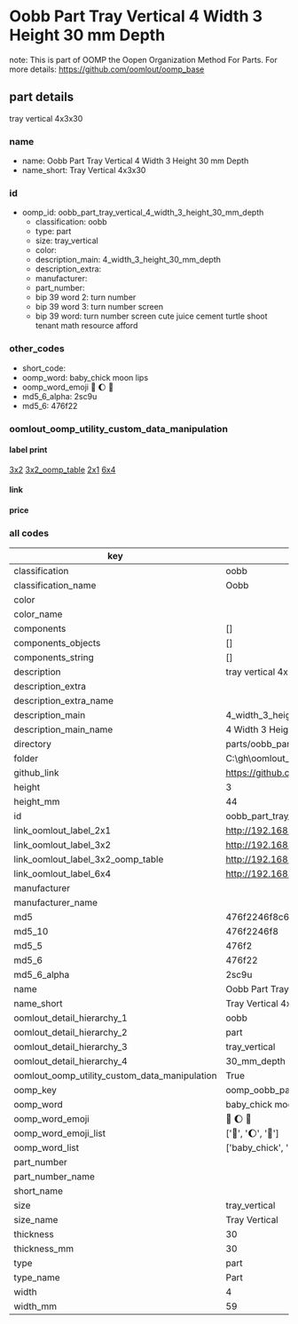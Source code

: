 # Oobb Part Tray Vertical 4 Width 3 Height 30 mm Depth  

note: This is part of OOMP the Oopen Organization Method For Parts. For more details: https://github.com/oomlout/oomp_base

##  part details
  



tray vertical 4x3x30



### name
* name: Oobb Part Tray Vertical 4 Width 3 Height 30 mm Depth
* name_short: Tray Vertical 4x3x30 
### id
* oomp_id: oobb_part_tray_vertical_4_width_3_height_30_mm_depth
  * classification: oobb
  * type: part
  * size: tray_vertical
  * color: 
  * description_main: 4_width_3_height_30_mm_depth
  * description_extra: 
  * manufacturer: 
  * part_number: 
  * bip 39 word 2: turn number
  * bip 39 word 3: turn number screen
  * bip 39 word: turn number screen cute juice cement turtle shoot tenant math resource afford

### other_codes
* short_code: 
* oomp_word: baby_chick moon lips
* oomp_word_emoji :baby_chick: :moon: :lips:
* md5_6_alpha: 2sc9u
* md5_6: 476f22






### oomlout_oomp_utility_custom_data_manipulation
#### label print
[3x2](http://192.168.1.245:1112/?label=oomp%202sc9u)
[3x2_oomp_table](http://192.168.1.108:1112/?label=oomp%202sc9u)
[2x1](http://192.168.1.242:1112/?label=oomp%202sc9u)
[6x4](http://192.168.1.55:1112/?label=oomp%202sc9u)    

#### link

                              

#### price







### all codes 
| key | value |  
| --- | --- |  
| classification | oobb |  
| classification_name | Oobb |  
| color |  |  
| color_name |  |  
| components | [] |  
| components_objects | [] |  
| components_string | [] |  
| description | tray vertical 4x3x30 |  
| description_extra |  |  
| description_extra_name |  |  
| description_main | 4_width_3_height_30_mm_depth |  
| description_main_name | 4 Width 3 Height 30 mm Depth |  
| directory | parts/oobb_part_tray_vertical_4_width_3_height_30_mm_depth |  
| folder | C:\gh\oomlout_oobb_version_4_generated_parts\parts\oobb_part_tray_vertical_4_width_3_height_30_mm_depth |  
| github_link | https://github.com/oomlout/oomlout_oomp_part_src/tree/main/parts/oobb_part_tray_vertical_4_width_3_height_30_mm_depth |  
| height | 3 |  
| height_mm | 44 |  
| id | oobb_part_tray_vertical_4_width_3_height_30_mm_depth |  
| link_oomlout_label_2x1 | http://192.168.1.242:1112/?label=oomp%202sc9u |  
| link_oomlout_label_3x2 | http://192.168.1.245:1112/?label=oomp%202sc9u |  
| link_oomlout_label_3x2_oomp_table | http://192.168.1.108:1112/?label=oomp%202sc9u |  
| link_oomlout_label_6x4 | http://192.168.1.55:1112/?label=oomp%202sc9u |  
| manufacturer |  |  
| manufacturer_name |  |  
| md5 | 476f2246f8c69d5c94bc636b8325df56 |  
| md5_10 | 476f2246f8 |  
| md5_5 | 476f2 |  
| md5_6 | 476f22 |  
| md5_6_alpha | 2sc9u |  
| name | Oobb Part Tray Vertical 4 Width 3 Height 30 mm Depth |  
| name_short | Tray Vertical 4x3x30  |  
| oomlout_detail_hierarchy_1 | oobb |  
| oomlout_detail_hierarchy_2 | part |  
| oomlout_detail_hierarchy_3 | tray_vertical |  
| oomlout_detail_hierarchy_4 | 30_mm_depth |  
| oomlout_oomp_utility_custom_data_manipulation | True |  
| oomp_key | oomp_oobb_part_tray_vertical_4_width_3_height_30_mm_depth |  
| oomp_word | baby_chick moon lips |  
| oomp_word_emoji | :baby_chick: :moon: :lips: |  
| oomp_word_emoji_list | [':baby_chick:', ':moon:', ':lips:'] |  
| oomp_word_list | ['baby_chick', 'moon', 'lips'] |  
| part_number |  |  
| part_number_name |  |  
| short_name |  |  
| size | tray_vertical |  
| size_name | Tray Vertical |  
| thickness | 30 |  
| thickness_mm | 30 |  
| type | part |  
| type_name | Part |  
| width | 4 |  
| width_mm | 59 |  
